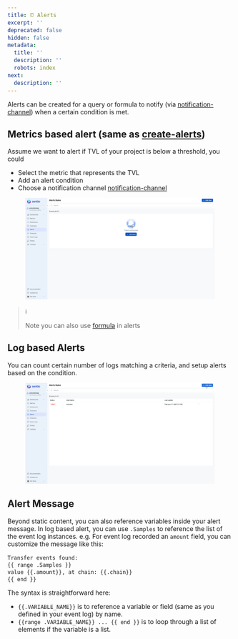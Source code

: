 ```yaml
---
title: ⏰ Alerts
excerpt: ''
deprecated: false
hidden: false
metadata:
  title: ''
  description: ''
  robots: index
next:
  description: ''
---
```

Alerts can be created for a query or formula to notify (via [notification-channel](notification-channel "mention")) when a certain condition is met.

## Metrics based alert (same as [create-alerts](create-alerts "mention"))

Assume we want to alert if TVL of your project is below a threshold, you could

* Select the metric that represents the TVL
* Add an alert condition
* Choose a notification channel [notification-channel](notification-channel "mention")

<figure>
  <img src="https://raw.githubusercontent.com/sentioxyz/docs/v1.0/assets/creatingAlert.gif" alt="" />
  <figcaption></figcaption>
</figure>

> ℹ️
>
> Note you can also use [formula](aggregation-functions-and-formulas) in alerts

## Log based Alerts

You can count certain number of logs matching a criteria, and setup alerts based on the condition.

<figure>
  <img src="https://raw.githubusercontent.com/sentioxyz/docs/v1.0/assets/log.gif" alt="" />
  <figcaption></figcaption>
</figure>

## Alert Message

Beyond static content, you can also reference variables inside your alert message. In log based alert, you can use `.Samples` to reference the list of the event log instances. e.g. For event log recorded an `amount` field, you can customize the message like this:

```
Transfer events found:
{{ range .Samples }}
value {{.amount}}, at chain: {{.chain}}
{{ end }}
```

The syntax is straightforward here:

* `{{.VARIABLE_NAME}}` is to reference a variable or field (same as you defined in your event log) by name.
* `{{range .VARIABLE_NAME}} ... {{ end }}` is to loop through a list of elements if the variable is a list.